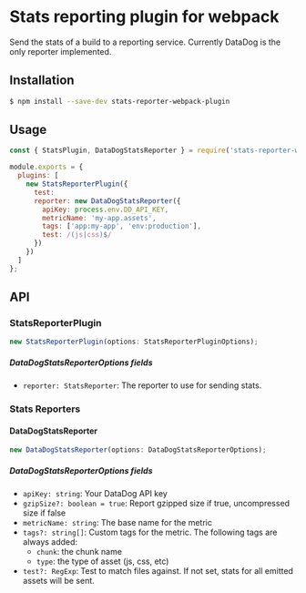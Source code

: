 # Stats reporting plugin for webpack

Send the stats of a build to a reporting service. Currently DataDog is the only reporter implemented.

## Installation

```sh
$ npm install --save-dev stats-reporter-webpack-plugin
```

## Usage

```js
const { StatsPlugin, DataDogStatsReporter } = require('stats-reporter-webpack-plugin');

module.exports = {
  plugins: [
    new StatsReporterPlugin({
      test:
      reporter: new DataDogStatsReporter({
        apiKey: process.env.DD_API_KEY,
        metricName: 'my-app.assets',
        tags: ['app:my-app', 'env:production'],
        test: /(js|css)$/
      })
    })
  ]
};
```

## API

### StatsReporterPlugin

```js
new StatsReporterPlugin(options: StatsReporterPluginOptions);
```

##### DataDogStatsReporterOptions fields

- `reporter: StatsReporter`: The reporter to use for sending stats.

### Stats Reporters

#### DataDogStatsReporter

```js
new DataDogStatsReporter(options: DataDogStatsReporterOptions);
```

##### DataDogStatsReporterOptions fields

- `apiKey: string`: Your DataDog API key
- `gzipSize?: boolean = true`: Report gzipped size if true, uncompressed size if false
- `metricName: string`: The base name for the metric
- `tags?: string[]`: Custom tags for the metric. The following tags are always added:
  * `chunk`: the chunk name
  * `type`: the type of asset (js, css, etc)
- `test?: RegExp`: Test to match files against. If not set, stats for all emitted assets will be sent.
